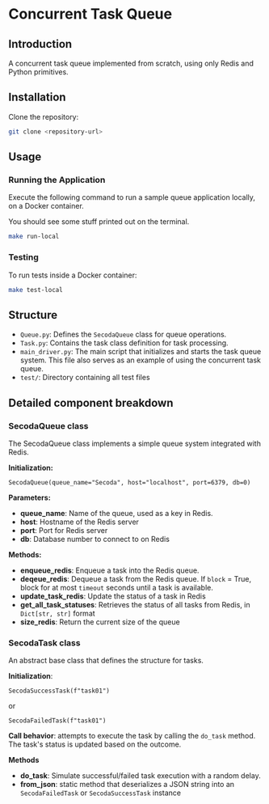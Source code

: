 # Concurrent Task Queue

## Introduction
A concurrent task queue implemented from scratch, using only Redis and Python primitives.

## Installation

Clone the repository:
```bash
git clone <repository-url>
```

## Usage

### Running the Application
Execute the following command to run a sample queue application locally, on a Docker container.

You should see some stuff printed out on the terminal.


```bash
make run-local
```

### Testing
To run tests inside a Docker container:
```bash
make test-local
```

## Structure
- `Queue.py`: Defines the `SecodaQueue` class for queue operations.
- `Task.py`: Contains the task class definition for task processing.
- `main_driver.py`: The main script that initializes and starts the task queue system. This file also serves as an example of using the concurrent task queue.
- `test/`: Directory containing all test files


## Detailed component breakdown

### SecodaQueue class
The SecodaQueue class implements a simple queue system integrated with Redis.

**Initialization:**
```
SecodaQueue(queue_name="Secoda", host="localhost", port=6379, db=0)
```

**Parameters:**
- **queue_name**: Name of the queue, used as a key in Redis.
- **host**: Hostname of the Redis server
- **port**: Port for Redis server
- **db**: Database number to connect to on Redis

**Methods:**
- **enqueue_redis**: Enqueue a task into the Redis queue.
- **deqeue_redis**: Dequeue a task from the Redis queue. If `block` = True, block for at most `timeout` seconds until a task is available.
- **update_task_redis**: Update the status of a task in Redis
- **get_all_task_statuses**: Retrieves the status of all tasks from Redis, in `Dict[str, str]` format
- **size_redis**: Return the current size of the queue

### SecodaTask class
An abstract base class that defines the structure for tasks.

**Initialization**: 
```
SecodaSuccessTask(f"task01")
```
or 
```
SecodaFailedTask(f"task01")
```

**Call behavior**: attempts to execute the task by calling the `do_task` method. The task's status is updated based on the outcome.

**Methods**
- **do_task**: Simulate successful/failed task execution with a random delay. 
- **from_json**: static method that deserializes a JSON string into an 
`SecodaFailedTask` or `SecodaSuccessTask` instance

